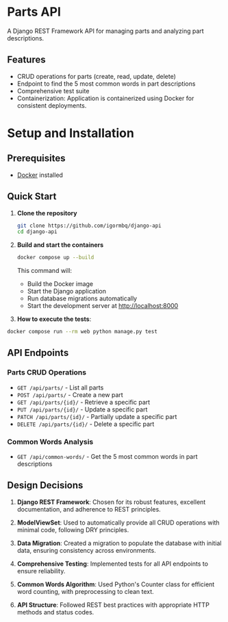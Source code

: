 # Parts API

A Django REST Framework API for managing parts and analyzing part descriptions.

## Features

- CRUD operations for parts (create, read, update, delete)
- Endpoint to find the 5 most common words in part descriptions
- Comprehensive test suite
- Containerization: Application is containerized using Docker for consistent deployments.


# Setup and Installation
##  Prerequisites

- [Docker](https://www.docker.com/get-started) installed

## Quick Start

1. **Clone the repository**
   ```bash
   git clone https://github.com/igormbq/django-api
   cd django-api
   ```

2. **Build and start the containers**
   ```bash
   docker compose up --build
   ```

   This command will:
   - Build the Docker image
   - Start the Django application
   - Run database migrations automatically
   - Start the development server at [http://localhost:8000](http://localhost:8000)

3. **How to execute the tests**:
```bash
docker compose run --rm web python manage.py test
```

## API Endpoints

### Parts CRUD Operations

- `GET /api/parts/` - List all parts
- `POST /api/parts/` - Create a new part
- `GET /api/parts/{id}/` - Retrieve a specific part
- `PUT /api/parts/{id}/` - Update a specific part
- `PATCH /api/parts/{id}/` - Partially update a specific part
- `DELETE /api/parts/{id}/` - Delete a specific part

### Common Words Analysis

- `GET /api/common-words/` - Get the 5 most common words in part descriptions

## Design Decisions

1. **Django REST Framework**: Chosen for its robust features, excellent documentation, and adherence to REST principles.

2. **ModelViewSet**: Used to automatically provide all CRUD operations with minimal code, following DRY principles.

3. **Data Migration**: Created a migration to populate the database with initial data, ensuring consistency across environments.

4. **Comprehensive Testing**: Implemented tests for all API endpoints to ensure reliability.

5. **Common Words Algorithm**: Used Python's Counter class for efficient word counting, with preprocessing to clean text.

6. **API Structure**: Followed REST best practices with appropriate HTTP methods and status codes.
